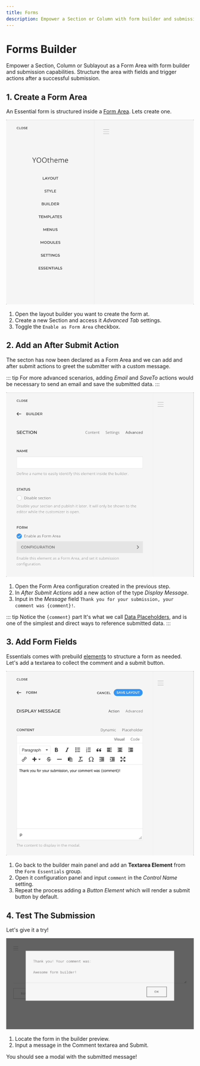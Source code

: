 ```yaml
---
title: Forms
description: Empower a Section or Column with form builder and submission capabilities
---
```


# Forms Builder

Empower a Section, Column or Sublayout as a Form Area with form builder and submission capabilities. Structure the area with fields and trigger actions after a successful submission.

<!--@include: ../_partials/enable-addon.md-->

## 1. Create a Form Area

An Essential form is structured inside a [Form Area](./form-area). Lets create one.

![Create a Form Area](./assets/integration/create-form-area.gif)

1. Open the layout builder you want to create the form at.
1. Create a new Section and access it _Advanced Tab_ settings.
1. Toggle the `Enable as Form Area` checkbox.

## 2. Add an After Submit Action

The secton has now been declared as a Form Area and we can add and after submit actions to greet the submitter with a custom message.

::: tip
For more advanced scenarios, adding _Email_ and _SaveTo_ actions would be necessary to send an email and save the submitted data.
:::

![Add After Submit Actions](./assets/integration/add-form-actions.gif)

1. Open the Form Area configuration created in the previous step.
1. In _After Submit Actions_ add a new action of the type _Display Message_.
1. Input in the _Message_ field `Thank you for your submission, your comment was {comment}!`.

::: tip Notice the `{comment}` part
It's what we call [Data Placeholders](./data-workflow#data-placeholders), and is one of the simplest and direct ways to reference submitted data.
:::

## 3. Add Form Fields

Essentials comes with prebuild [elements](./elements) to structure a form as needed. Let's add a textarea to collect the comment and a submit button.

![Add Form Fields](./assets/integration/add-form-fields.gif)

1. Go back to the builder main panel and add an __Textarea Element__ from the `Form Essentials` group.
1. Open it configuration panel and input `comment` in the _Control Name_ setting.
1. Repeat the process adding a _Button Element_ which will render a submit button by default.

## 4. Test The Submission

Let's give it a try!

![Form Submission Test](./assets/integration/submission-test.webp)

1. Locate the form in the builder preview.
1. Input a message in the Comment textarea and Submit.

You should see a modal with the submitted message!
